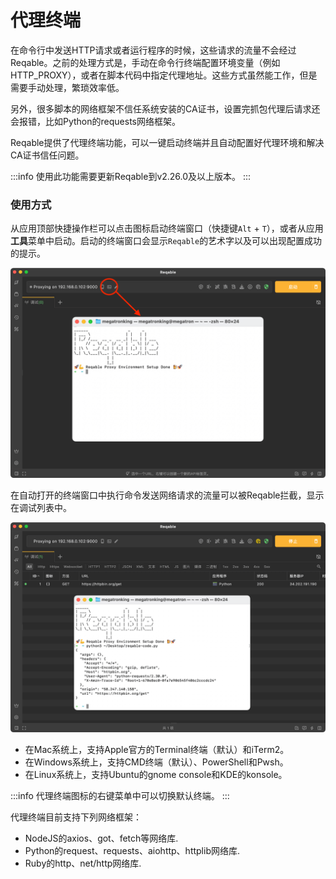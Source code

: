 # 代理终端

在命令行中发送HTTP请求或者运行程序的时候，这些请求的流量不会经过Reqable。之前的处理方式是，手动在命令行终端配置环境变量（例如HTTP_PROXY），或者在脚本代码中指定代理地址。这些方式虽然能工作，但是需要手动处理，繁琐效率低。

另外，很多脚本的网络框架不信任系统安装的CA证书，设置完抓包代理后请求还会报错，比如Python的requests网络框架。

Reqable提供了代理终端功能，可以一键启动终端并且自动配置好代理环境和解决CA证书信任问题。

:::info
使用此功能需要更新Reqable到v2.26.0及以上版本。
:::

### 使用方式

从应用顶部快捷操作栏可以点击图标启动终端窗口（快捷键`Alt` + `T`），或者从应用**工具**菜单中启动。启动的终端窗口会显示`Reqable`的艺术字以及可以出现配置成功的提示。

![](arts/proxy_terminal_01.png)

在自动打开的终端窗口中执行命令发送网络请求的流量可以被Reqable拦截，显示在调试列表中。

![](arts/proxy_terminal_02.png)

- 在Mac系统上，支持Apple官方的Terminal终端（默认）和iTerm2。
- 在Windows系统上，支持CMD终端（默认）、PowerShell和Pwsh。
- 在Linux系统上，支持Ubuntu的gnome console和KDE的konsole。

:::info
代理终端图标的右键菜单中可以切换默认终端。
:::

代理终端目前支持下列网络框架：

- NodeJS的axios、got、fetch等网络库.
- Python的request、requests、aiohttp、httplib网络库.
- Ruby的http、net/http网络库.

